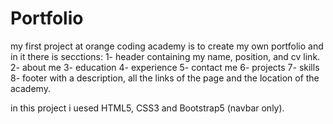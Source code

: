# Portfolio
my first project at orange coding academy is to create my own portfolio and in it there is secctions:
1- header containing my name, position, and cv link.
2- about me
3- education
4- experience
5- contact me
6- projects
7- skills
8- footer with a description, all the links of the page and the location of the academy.

in this project i uesed HTML5, CSS3 and Bootstrap5 (navbar only).